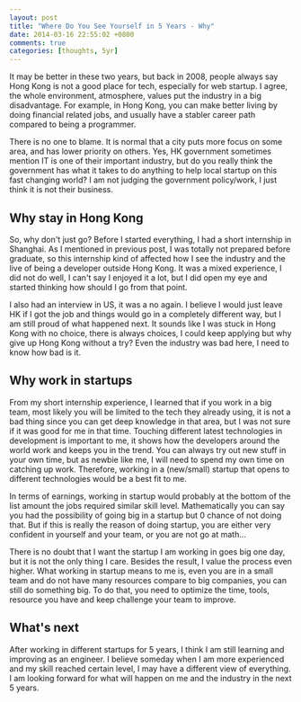 ```yaml
---
layout: post
title: "Where Do You See Yourself in 5 Years - Why"
date: 2014-03-16 22:55:02 +0800
comments: true
categories: [thoughts, 5yr]
---
```


It may be better in these two years, but back in 2008, people always say Hong Kong is not a good place for tech, especially for web startup. I agree, the whole environment, atmosphere, values put the industry in a big disadvantage. For example, in Hong Kong, you can make better living by doing financial related jobs, and usually have a stabler career path compared to being a programmer. 

There is no one to blame. It is normal that a city puts more focus on some area, and has lower priority on others. Yes, HK government sometimes mention IT is one of their important industry, but do you really think the government has what it takes to do anything to help local startup on this fast changing world? I am not judging the government policy/work, I just think it is not their business. 

## Why stay in Hong Kong

So, why don't just go? Before I started everything, I had a short internship in Shanghai. As I mentioned in previous post, I was totally not prepared before graduate, so this internship kind of affected how I see the industry and the live of being a developer outside Hong Kong. It was a mixed experience, I did not do well, I can't say I enjoyed it a lot, but I did open my eye and started thinking how should I go from that point.

I also had an interview in US, it was a no again. I believe I would just leave HK if I got the job and things would go in a completely different way, but I am still proud of what happened next. It sounds like I was stuck in Hong Kong with no choice, there is always choices, I could keep applying but why give up Hong Kong without a try? Even the industry was bad here, I need to know how bad is it.

## Why work in startups

From my short internship experience, I learned that if you work in a big team, most likely you will be limited to the tech they already using, it is not a bad thing since you can get deep knowledge in that area, but I was not sure if it was good for me in that time. Touching different latest technologies in development is important to me, it shows how the developers around the world work and keeps you in the trend. You can always try out new stuff in your own time, but as newbie like me, I will need to spend my own time on catching up work. Therefore, working in a (new/small) startup that opens to different technologies would be a best fit to me.

In terms of earnings, working in startup would probably at the bottom of the list amount the jobs required similar skill level. Mathematically you can say you had the possibility of going big in a startup but 0 chance of not doing that. But if this is really the reason of doing startup, you are either very confident in yourself and your team, or you are not go at math... 

There is no doubt that I want the startup I am working in goes big one day, but it is not the only thing I care. Besides the result, I value the process even higher. What working in startup means to me is, even you are in a small team and do not have many resources compare to big companies, you can still do something big. To do that, you need to optimize the time, tools, resource you have and keep challenge your team to improve.

## What's next

After working in different startups for 5 years, I think I am still learning and improving as an engineer. I believe someday when I am more experienced and my skill reached certain level, I may have a different view of everything. I am looking forward for what will happen on me and the industry in the next 5 years.
